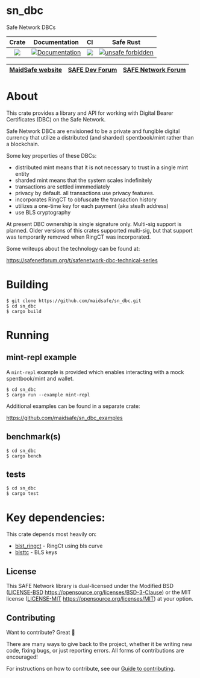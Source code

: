 # sn_dbc
Safe Network DBCs

|Crate|Documentation|CI|Safe Rust|
|:-:|:-:|:-:|:-:|
|[![](http://meritbadge.herokuapp.com/sn_dbc)](https://crates.io/crates/sn_dbc)|[![Documentation](https://docs.rs/sn_dbc/badge.svg)](https://docs.rs/sn_dbc)|![](https://github.com/maidsafe/sn_dbc/workflows/Master/badge.svg)|[![unsafe forbidden](https://img.shields.io/badge/unsafe-forbidden-error.svg)](https://github.com/rust-secure-code/safety-dance/)|

| [MaidSafe website](https://maidsafe.net) | [SAFE Dev Forum](https://forum.safedev.org) | [SAFE Network Forum](https://safenetforum.org) |
|:-:|:-:|:-:|

# About

This crate provides a library and API for working with Digital Bearer Certificates (DBC)
on the Safe Network.

Safe Network DBCs are envisioned to be a private and fungible digital currency that utilize a distributed (and sharded) spentbook/mint rather than a blockchain.

Some key properties of these DBCs:
* distributed mint means that it is not necessary to trust in a single mint entity
* sharded mint means that the system scales indefinitely
* transactions are settled immmediately
* privacy by default.  all transactions use privacy features.
* incorporates RingCT to obfuscate the transaction history
* utilizes a one-time key for each payment (aka stealh address)
* use BLS cryptography

At present DBC ownership is single signature only.   Multi-sig support is planned.
Older versions of this crates supported multi-sig, but that support was
temporarily removed when RingCT was incorporated.

Some writeups about the technology can be found at:

https://safenetforum.org/t/safenetwork-dbc-technical-series


# Building

```
$ git clone https://github.com/maidsafe/sn_dbc.git
$ cd sn_dbc
$ cargo build
```

# Running

## mint-repl example

A `mint-repl` example is provided which enables interacting with a mock
spentbook/mint and wallet.

```
$ cd sn_dbc
$ cargo run --example mint-repl
```

Additional examples can be found in a separate crate:

https://github.com/maidsafe/sn_dbc_examples

## benchmark(s)

```
$ cd sn_dbc
$ cargo bench
```

## tests

```
$ cd sn_dbc
$ cargo test
```

# Key dependencies:

This crate depends most heavily on:

- [blst_ringct](https://github.com/maidsafe/blst_ringct/) - RingCt using bls curve
- [blsttc](https://github.com/maidsafe/blsttc/) - BLS keys



## License

This SAFE Network library is dual-licensed under the Modified BSD ([LICENSE-BSD](LICENSE-BSD) https://opensource.org/licenses/BSD-3-Clause) or the MIT license ([LICENSE-MIT](LICENSE-MIT) https://opensource.org/licenses/MIT) at your option.

## Contributing

Want to contribute? Great :tada:

There are many ways to give back to the project, whether it be writing new code, fixing bugs, or just reporting errors. All forms of contributions are encouraged!

For instructions on how to contribute, see our [Guide to contributing](https://github.com/maidsafe/QA/blob/master/CONTRIBUTING.md).
